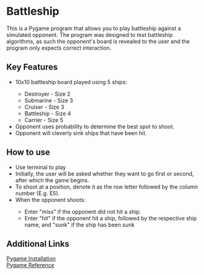 <h1>Battleship</h1>
This is a Pygame program that allows you to play battleship against a simulated opponent. The program was designed to test battleship algorithms, as such the opponent's board is revealed to the user and the program only expects correct interaction.
<h2>Key Features</h2>
<ul>
<li>10x10 battleship board played using 5 ships:</li>
  <ul>
    <li>Destroyer - Size 2</li>
    <li>Submarine - Size 3</li>
    <li>Cruiser - Size 3</li>
    <li>Battleship - Size 4</li>
    <li>Carrier - Size 5</li>
  </ul>
<li>Opponent uses probability to determine the best spot to shoot.</li>
<li>Opponent will cleverly sink ships that have been hit.</li>
</ul>
<h2>How to use</h2>
<ul>
<li>Use terminal to play</li>
<li>Initially, the user will be asked whether they want to go first or second, after which the game begins.</li>
<li>To shoot at a position, denote it as the row letter followed by the column number (E.g. E5).</li>
<li>When the opponent shoots:</li>
  <ul>
    <li>Enter "miss" if the opponent did not hit a ship.</li>
    <li>Enter "hit" if the opponent hit a ship, followed by the respective ship name, and "sunk" if the ship has been sunk</li>
  </ul>
</ul>
<h2>Additional Links</h2>

[Pygame Installation](https://www.pygame.org/wiki/GettingStarted)  
[Pygame Reference](https://www.pygame.org/)  
